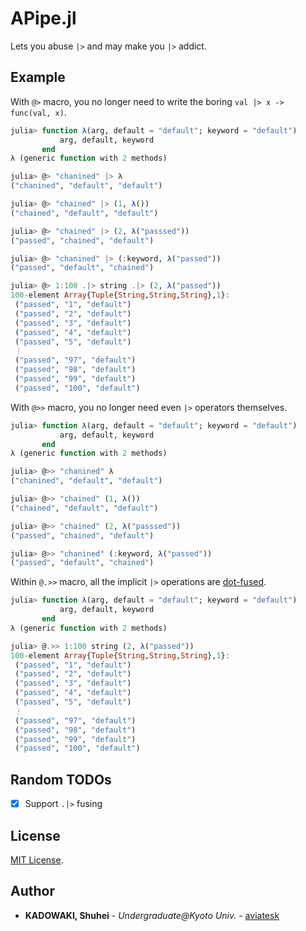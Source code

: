 # APipe.jl

Lets you abuse `|>` and may make you `|>` addict.


## Example

With `@>` macro, you no longer need to write the boring `val |> x -> func(val, x)`.

```julia
julia> function λ(arg, default = "default"; keyword = "default")
           arg, default, keyword
       end
λ (generic function with 2 methods)

julia> @> "chanined" |> λ
("chanined", "default", "default")

julia> @> "chained" |> (1, λ())
("chained", "default", "default")

julia> @> "chained" |> (2, λ("passsed"))
("passed", "chained", "default")

julia> @> "chanined" |> (:keyword, λ("passed"))
("passed", "default", "chained")

julia> @> 1:100 .|> string .|> (2, λ("passed"))
100-element Array{Tuple{String,String,String},1}:
 ("passed", "1", "default")
 ("passed", "2", "default")
 ("passed", "3", "default")
 ("passed", "4", "default")
 ("passed", "5", "default")
 ⋮
 ("passed", "97", "default")
 ("passed", "98", "default")
 ("passed", "99", "default")
 ("passed", "100", "default")
```

With `@>>` macro, you no longer need even `|>` operators themselves.

```julia
julia> function λ(arg, default = "default"; keyword = "default")
           arg, default, keyword
       end
λ (generic function with 2 methods)

julia> @>> "chanined" λ
("chanined", "default", "default")

julia> @>> "chained" (1, λ())
("chained", "default", "default")

julia> @>> "chained" (2, λ("passsed"))
("passed", "chained", "default")

julia> @>> "chanined" (:keyword, λ("passed"))
("passed", "default", "chained")
```

Within `@.>>` macro, all the implicit `|>` operations are [dot-fused](https://docs.julialang.org/en/v1/manual/functions/#man-vectorized-1).

```julia
julia> function λ(arg, default = "default"; keyword = "default")
           arg, default, keyword
       end
λ (generic function with 2 methods)

julia> @.>> 1:100 string (2, λ("passed"))
100-element Array{Tuple{String,String,String},1}:
 ("passed", "1", "default")
 ("passed", "2", "default")
 ("passed", "3", "default")
 ("passed", "4", "default")
 ("passed", "5", "default")
 ⋮
 ("passed", "97", "default")
 ("passed", "98", "default")
 ("passed", "99", "default")
 ("passed", "100", "default")
```


## Random TODOs

- [x] Support `.|>` fusing

## License

[MIT License](LICENSE.md).


<!-- ## Acknowledgements -->


<!-- ## References -->


## Author

- **KADOWAKI, Shuhei** - *Undergraduate@Kyoto Univ.* - [aviatesk]


<!-- Links -->

[aviatesk]: https://github.com/aviatesk
